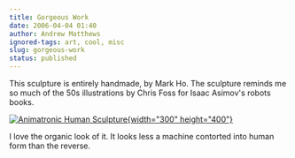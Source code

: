 ```yaml
---
title: Gorgeous Work
date: 2006-04-04 01:40
author: Andrew Matthews
ignored-tags: art, cool, misc
slug: gorgeous-work
status: published
---
```


This sculpture is entirely handmade, by Mark Ho. The sculpture reminds me so much of the 50s illustrations by Chris Foss for Isaac Asimov's robots books.

[![Animatronic Human Sculpture](http://www.makezine.com/blog/HoArt3.jpg){width="300" height="400"}](http://www.makezine.com/blog/archive/2006/04/animatronic_human_sculpture.html?CMP=OTC-0D6B48984890)

I love the organic look of it. It looks less a machine contorted into human form than the reverse.
